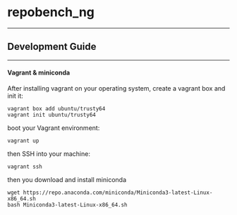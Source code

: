 # repobench_ng
---------

## Development Guide
----------

#### Vagrant & miniconda
After installing vagrant on your operating system, create a vagrant box and init it:
```
vagrant box add ubuntu/trusty64
vagrant init ubuntu/trusty64
```
boot your Vagrant environment:
```
vagrant up
```
then SSH into your machine:
```
vagrant ssh
```
then you download and install miniconda
```
wget https://repo.anaconda.com/miniconda/Miniconda3-latest-Linux-x86_64.sh
bash Miniconda3-latest-Linux-x86_64.sh
```

